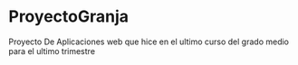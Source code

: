 # ProyectoGranja

Proyecto De Aplicaciones web que hice en el ultimo curso del grado medio para el ultimo trimestre 

